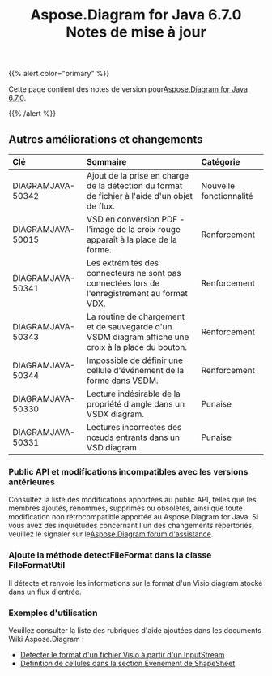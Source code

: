 ﻿---
title: Aspose.Diagram for Java 6.7.0 Notes de mise à jour
type: docs
weight: 50
url: /fr/java/aspose-diagram-for-java-6-7-0-release-notes/
---
{{% alert color="primary" %}} 

 Cette page contient des notes de version pour[Aspose.Diagram for Java 6.7.0](https://docs.aspose.com/diagram/java/aspose-diagram-for-java-6-7-0-release-notes/).

{{% /alert %}} 
## **Autres améliorations et changements**

|**Clé**|**Sommaire**|**Catégorie**|
|:- |:- |:- |
|DIAGRAMJAVA-50342|Ajout de la prise en charge de la détection du format de fichier à l'aide d'un objet de flux.|Nouvelle fonctionnalité|
|DIAGRAMJAVA-50015|VSD en conversion PDF - l'image de la croix rouge apparaît à la place de la forme.|Renforcement|
|DIAGRAMJAVA-50341|Les extrémités des connecteurs ne sont pas connectées lors de l'enregistrement au format VDX.|Renforcement|
|DIAGRAMJAVA-50343|La routine de chargement et de sauvegarde d'un VSDM diagram affiche une croix à la place du bouton.|Renforcement|
|DIAGRAMJAVA-50344|Impossible de définir une cellule d'événement de la forme dans VSDM.|Renforcement|
|DIAGRAMJAVA-50330|Lecture indésirable de la propriété d'angle dans un VSDX diagram.|Punaise|
|DIAGRAMJAVA-50331|Lectures incorrectes des nœuds entrants dans un VSD diagram.|Punaise|
### **Public API et modifications incompatibles avec les versions antérieures**
Consultez la liste des modifications apportées au public API, telles que les membres ajoutés, renommés, supprimés ou obsolètes, ainsi que toute modification non rétrocompatible apportée au Aspose.Diagram for Java. Si vous avez des inquiétudes concernant l'un des changements répertoriés, veuillez le signaler sur le[Aspose.Diagram forum d'assistance](https://forum.aspose.com/c/diagram/17).
### **Ajoute la méthode detectFileFormat dans la classe FileFormatUtil**
Il détecte et renvoie les informations sur le format d'un Visio diagram stocké dans un flux d'entrée.
### **Exemples d'utilisation**
Veuillez consulter la liste des rubriques d'aide ajoutées dans les documents Wiki Aspose.Diagram :

- [Détecter le format d'un fichier Visio à partir d'un InputStream](/diagram/fr/java/introduction/#Introduction-DetecttheFormatofaVisioFilefromanInputStream)
- [Définition de cellules dans la section Événement de ShapeSheet](/diagram/fr/java/setting-cells-in-the-event-section-of-shapesheet/)

